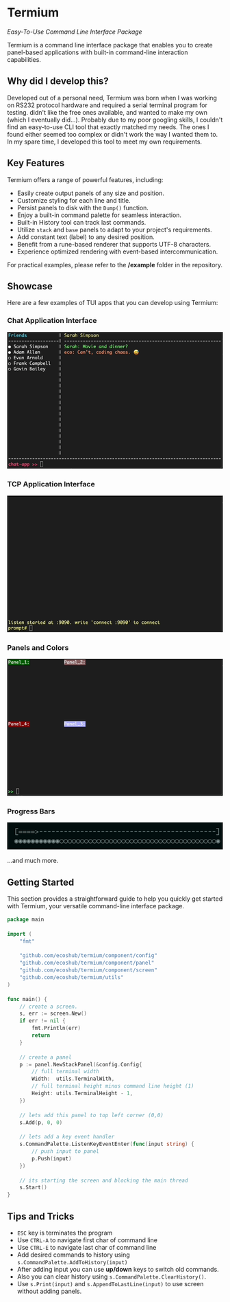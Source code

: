 # Termium

*Easy-To-Use Command Line Interface Package*

Termium is a command line interface package that enables you to create panel-based applications with built-in command-line interaction capabilities.

## Why did I develop this?
Developed out of a personal need, Termium was born when I was working on RS232 protocol hardware and required a serial terminal program for testing. didn't like the free ones available, and wanted to make my own (which I eventually did...). Probably due to my poor googling skills, I couldn't find an easy-to-use CLI tool that exactly matched my needs. The ones I found either seemed too complex or didn't work the way I wanted them to. In my spare time, I developed this tool to meet my own requirements.

## Key Features

Termium offers a range of powerful features, including:

- Easily create output panels of any size and position.
- Customize styling for each line and title.
- Persist panels to disk with the `Dump()` function.
- Enjoy a built-in command palette for seamless interaction.
- Built-in History tool can track last commands.
- Utilize `stack` and `base` panels to adapt to your project's requirements.
- Add constant text (label) to any desired position.
- Benefit from a rune-based renderer that supports UTF-8 characters.
- Experience optimized rendering with event-based intercommunication.

For practical examples, please refer to the **/example** folder in the repository.

## Showcase

Here are a few examples of TUI apps that you can develop using Termium:

### Chat Application Interface

![Chat App](./visuals/chat-app-demo.gif)

### TCP Application Interface

![TCP App](./visuals/tcp-app.gif)

### Panels and Colors

![Multi-Panel Demo](./visuals/multi-panel-demo.gif)

### Progress Bars

![Progress](./visuals/progress.gif)

...and much more.

## Getting Started
This section provides a straightforward guide to help you quickly get started with Termium, your versatile command-line interface package.

```go
package main

import (
	"fmt"

	"github.com/ecoshub/termium/component/config"
	"github.com/ecoshub/termium/component/panel"
	"github.com/ecoshub/termium/component/screen"
	"github.com/ecoshub/termium/utils"
)

func main() {
	// create a screen.
	s, err := screen.New()
	if err != nil {
		fmt.Println(err)
		return
	}

	// create a panel
	p := panel.NewStackPanel(&config.Config{
        // full terminal width
		Width:  utils.TerminalWith,
        // full terminal height minus command line height (1)
		Height: utils.TerminalHeight - 1,
	})

	// lets add this panel to top left corner (0,0)
	s.Add(p, 0, 0)

	// lets add a key event handler
	s.CommandPalette.ListenKeyEventEnter(func(input string) {
		// push input to panel
		p.Push(input)
	})

    // its starting the screen and blocking the main thread
	s.Start()
}
```


## Tips and Tricks

- `ESC` key is terminates the program
- Use `CTRL-A` to navigate first char of command line
- Use `CTRL-E` to navigate last char of command line
- Add desired commands to history using `s.CommandPalette.AddToHistory(input)`
- After adding input you can use **up/down** keys to switch old commands.
- Also you can clear history using `s.CommandPalette.ClearHistory()`.
- Use `s.Print(input)` and `s.AppendToLastLine(input)` to use screen without adding panels.

